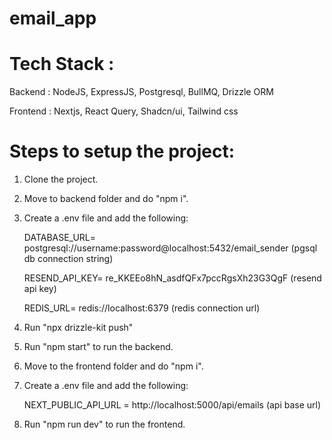 # email_app

# Tech Stack :
Backend : NodeJS, ExpressJS, Postgresql, BullMQ, Drizzle ORM

Frontend : Nextjs, React Query, Shadcn/ui, Tailwind css

# Steps to setup the project:
1. Clone the project.
2. Move to backend folder and do "npm i".
3. Create a .env file and add the following:
   
    DATABASE_URL= postgresql://username:password@localhost:5432/email_sender (pgsql db connection string)
   
    RESEND_API_KEY= re_KKEEo8hN_asdfQFx7pccRgsXh23G3QgF (resend api key)
   
    REDIS_URL= redis://localhost:6379 (redis connection url)

4. Run "npx drizzle-kit push"
5. Run "npm start" to run the backend.

6. Move to the frontend folder and do "npm i".
7. Create a .env file and add the following:

   NEXT_PUBLIC_API_URL = http://localhost:5000/api/emails  (api base url)

8. Run "npm run dev" to run the frontend.
 
